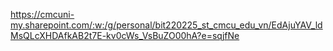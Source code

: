 https://cmcuni-my.sharepoint.com/:w:/g/personal/bit220225_st_cmcu_edu_vn/EdAjuYAV_ldMsQLcXHDAfkAB2t7E-kv0cWs_VsBuZO00hA?e=sqjfNe
